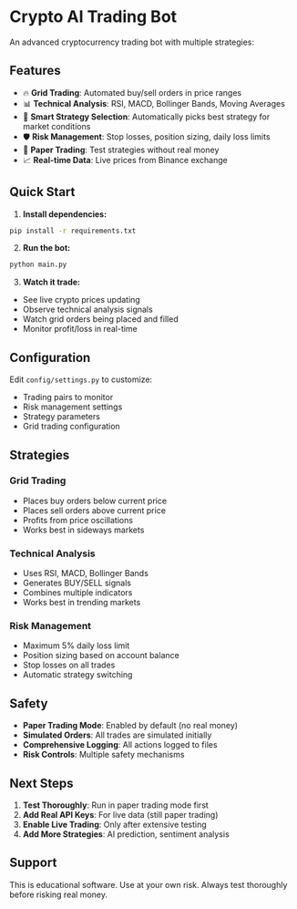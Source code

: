 # Crypto AI Trading Bot

An advanced cryptocurrency trading bot with multiple strategies:

## Features
- 🔥 **Grid Trading**: Automated buy/sell orders in price ranges
- 📊 **Technical Analysis**: RSI, MACD, Bollinger Bands, Moving Averages  
- 🎯 **Smart Strategy Selection**: Automatically picks best strategy for market conditions
- 🛡️ **Risk Management**: Stop losses, position sizing, daily loss limits
- 📱 **Paper Trading**: Test strategies without real money
- 📈 **Real-time Data**: Live prices from Binance exchange

## Quick Start

1. **Install dependencies:**
```bash
pip install -r requirements.txt
```

2. **Run the bot:**
```bash
python main.py
```

3. **Watch it trade:**
- See live crypto prices updating
- Observe technical analysis signals  
- Watch grid orders being placed and filled
- Monitor profit/loss in real-time

## Configuration

Edit `config/settings.py` to customize:
- Trading pairs to monitor
- Risk management settings
- Strategy parameters
- Grid trading configuration

## Strategies

### Grid Trading
- Places buy orders below current price
- Places sell orders above current price  
- Profits from price oscillations
- Works best in sideways markets

### Technical Analysis
- Uses RSI, MACD, Bollinger Bands
- Generates BUY/SELL signals
- Combines multiple indicators
- Works best in trending markets

### Risk Management
- Maximum 5% daily loss limit
- Position sizing based on account balance
- Stop losses on all trades
- Automatic strategy switching

## Safety

- **Paper Trading Mode**: Enabled by default (no real money)
- **Simulated Orders**: All trades are simulated initially
- **Comprehensive Logging**: All actions logged to files
- **Risk Controls**: Multiple safety mechanisms

## Next Steps

1. **Test Thoroughly**: Run in paper trading mode first
2. **Add Real API Keys**: For live data (still paper trading)
3. **Enable Live Trading**: Only after extensive testing
4. **Add More Strategies**: AI prediction, sentiment analysis

## Support

This is educational software. Use at your own risk.
Always test thoroughly before risking real money.
